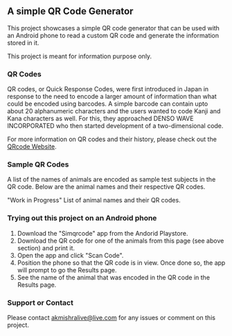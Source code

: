 ## A simple QR Code Generator

This project showcases a simple QR code generator that can be used with an Android phone to read a custom QR code and generate the information stored in it. 

This project is meant for information purpose only. 

### QR Codes

QR codes, or Quick Response Codes, were first introduced in Japan in response to the need to encode a larger amount of information than what could be encoded using barcodes. A simple barcode can contain upto about 20 alphanumeric characters and the users wanted to code Kanji and Kana characters as well. For this, they approached DENSO WAVE INCORPORATED who then started development of a two-dimensional code. 

For more information on QR codes and their history, please check out the [QRcode Website](https://www.qrcode.com/en/history/).

### Sample QR Codes

A list of the names of animals are encoded as sample test subjects in the QR code. Below are the animal names and their respective QR codes.

"Work in Progress" List of animal names and their QR codes.

### Trying out this project on an Android phone

1. Download the "Simqrcode" app from the Andorid Playstore.
2. Download the QR code for one of the animals from this page (see above section) and print it.
3. Open the app and click "Scan Code".
4. Position the phone so that the QR code is in view. Once done so, the app will prompt to go the Results page.
5. See the name of the animal that was encoded in the QR code in the Results page.


### Support or Contact

Please contact akmishralive@live.com for any issues or comment on this project.
